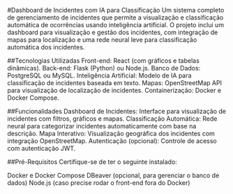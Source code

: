 #Dashboard de Incidentes com IA para Classificação
Um sistema completo de gerenciamento de incidentes que permite a visualização e classificação automática de ocorrências usando inteligência artificial. O projeto inclui um dashboard para visualização e gestão dos incidentes, com integração de mapas para localização e uma rede neural leve para classificação automática dos incidentes.

##Tecnologias Utilizadas
Front-end: React (com gráficos e tabelas dinâmicas).
Back-end: Flask (Python) ou Node.js.
Banco de Dados: PostgreSQL ou MySQL.
Inteligência Artificial: Modelo de IA para classificação de incidentes baseada em texto.
Mapas: OpenStreetMap API para visualização de localização de incidentes.
Containerização: Docker e Docker Compose.

##Funcionalidades
Dashboard de Incidentes: Interface para visualização de incidentes com filtros, gráficos e mapas.
Classificação Automática: Rede neural para categorizar incidentes automaticamente com base na descrição.
Mapa Interativo: Visualização geográfica dos incidentes com integração OpenStreetMap.
Autenticação (opcional): Controle de acesso com autenticação JWT.

##Pré-Requisitos
Certifique-se de ter o seguinte instalado:

Docker e Docker Compose
DBeaver (opcional, para gerenciar o banco de dados)
Node.js (caso precise rodar o front-end fora do Docker)
